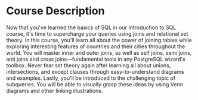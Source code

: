 # Course Description
Now that you've learned the basics of SQL in our Introduction to SQL course, it's time to supercharge your queries using joins and relational set theory. 
In this course, you'll learn all about the power of joining tables while exploring interesting features of countries and their cities throughout the world. 
You will master inner and outer joins, as well as self joins, semi joins, anti joins and cross joins—fundamental tools in any PostgreSQL wizard's toolbox. 
Never fear set theory again after learning all about unions, intersections, and except clauses through easy-to-understand diagrams and examples. 
Lastly, you'll be introduced to the challenging topic of subqueries. 
You will be able to visually grasp these ideas by using Venn diagrams and other linking illustrations.
